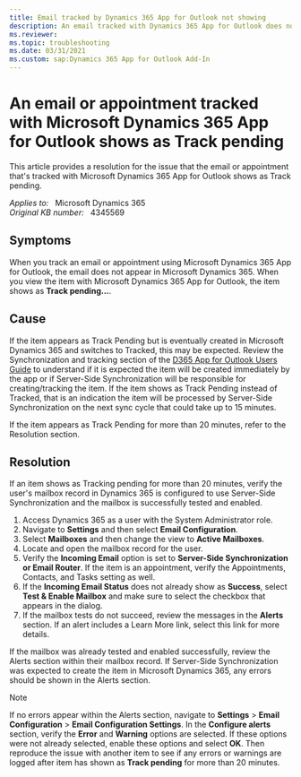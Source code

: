 ```yaml
---
title: Email tracked by Dynamics 365 App for Outlook not showing
description: An email tracked with Dynamics 365 App for Outlook does not appear in Dynamics 365. Provides a resolution.
ms.reviewer: 
ms.topic: troubleshooting
ms.date: 03/31/2021
ms.custom: sap:Dynamics 365 App for Outlook Add-In
---
```

# An email or appointment tracked with Microsoft Dynamics 365 App for Outlook shows as Track pending

This article provides a resolution for the issue that the email or appointment that's tracked with Microsoft Dynamics 365 App for Outlook shows as Track pending.

_Applies to:_ &nbsp; Microsoft Dynamics 365  
_Original KB number:_ &nbsp; 4345569

## Symptoms

When you track an email or appointment using Microsoft Dynamics 365 App for Outlook, the email does not appear in Microsoft Dynamics 365. When you view the item with Microsoft Dynamics 365 App for Outlook, the item shows as **Track pending...**.

## Cause

If the item appears as Track Pending but is eventually created in Microsoft Dynamics 365 and switches to Tracked, this may be expected. Review the Synchronization and tracking section of the [D365 App for Outlook Users Guide](/dynamics365/outlook-app/dynamics-365-app-outlook-user-s-guide#synchronization-and-tracking) to understand if it is expected the item will be created immediately by the app or if Server-Side Synchronization will be responsible for creating/tracking the item. If the item shows as Track Pending instead of Tracked, that is an indication the item will be processed by Server-Side Synchronization on the next sync cycle that could take up to 15 minutes.

If the item appears as Track Pending for more than 20 minutes, refer to the Resolution section.

## Resolution

If an item shows as Tracking pending for more than 20 minutes, verify the user's mailbox record in Dynamics 365 is configured to use Server-Side Synchronization and the mailbox is successfully tested and enabled.

1. Access Dynamics 365 as a user with the System Administrator role.
2. Navigate to **Settings** and then select **Email Configuration**.
3. Select **Mailboxes** and then change the view to **Active Mailboxes**.
4. Locate and open the mailbox record for the user.
5. Verify the **Incoming Email** option is set to **Server-Side Synchronization or Email Router**. If the item is an appointment, verify the Appointments, Contacts, and Tasks setting as well.
6. If the **Incoming Email Status** does not already show as **Success**, select **Test & Enable Mailbox** and make sure to select the checkbox that appears in the dialog.
7. If the mailbox tests do not succeed, review the messages in the **Alerts** section. If an alert includes a Learn More link, select this link for more details.

If the mailbox was already tested and enabled successfully, review the Alerts section within their mailbox record. If Server-Side Synchronization was expected to create the item in Microsoft Dynamics 365, any errors should be shown in the Alerts section.

> [!NOTE]
> If no errors appear within the Alerts section, navigate to **Settings** > **Email Configuration** > **Email Configuration Settings**. In the **Configure alerts** section, verify the **Error** and **Warning** options are selected. If these options were not already selected, enable these options and select **OK**. Then reproduce the issue with another item to see if any errors or warnings are logged after item has shown as **Track pending** for more than 20 minutes.
